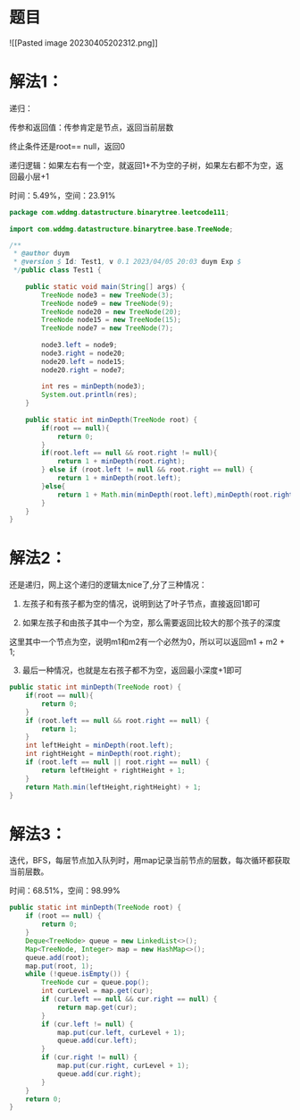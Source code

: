 # 题目
![[Pasted image 20230405202312.png]]


# 解法1：

递归：

传参和返回值：传参肯定是节点，返回当前层数

终止条件还是root== null，返回0

递归逻辑：如果左右有一个空，就返回1+不为空的子树，如果左右都不为空，返回最小层+1

时间：5.49%，空间：23.91%

```java
package com.wddmg.datastructure.binarytree.leetcode111;  
  
import com.wddmg.datastructure.binarytree.base.TreeNode;  

/**  
 * @author duym  
 * @version $ Id: Test1, v 0.1 2023/04/05 20:03 duym Exp $  
 */public class Test1 {  
  
    public static void main(String[] args) {  
        TreeNode node3 = new TreeNode(3);  
        TreeNode node9 = new TreeNode(9);  
        TreeNode node20 = new TreeNode(20);  
        TreeNode node15 = new TreeNode(15);  
        TreeNode node7 = new TreeNode(7);  
  
        node3.left = node9;  
        node3.right = node20;  
        node20.left = node15;  
        node20.right = node7;  
  
        int res = minDepth(node3);  
        System.out.println(res);  
    }  
  
    public static int minDepth(TreeNode root) {  
        if(root == null){  
            return 0;  
        }  
        if(root.left == null && root.right != null){  
            return 1 + minDepth(root.right);  
        } else if (root.left != null && root.right == null) {  
            return 1 + minDepth(root.left);  
        }else{  
            return 1 + Math.min(minDepth(root.left),minDepth(root.right));  
        }  
    }  
}
```

# 解法2：

还是递归，网上这个递归的逻辑太nice了,分了三种情况：

1. 左孩子和有孩子都为空的情况，说明到达了叶子节点，直接返回1即可

2. 如果左孩子和由孩子其中一个为空，那么需要返回比较大的那个孩子的深度  

这里其中一个节点为空，说明m1和m2有一个必然为0，所以可以返回m1 + m2 + 1;

3. 最后一种情况，也就是左右孩子都不为空，返回最小深度+1即可

```java
public static int minDepth(TreeNode root) {  
    if(root == null){  
        return 0;  
    }  
    if (root.left == null && root.right == null) {  
        return 1;  
    }  
    int leftHeight = minDepth(root.left);  
    int rightHeight = minDepth(root.right);  
    if (root.left == null || root.right == null) {  
        return leftHeight + rightHeight + 1;  
    }  
    return Math.min(leftHeight,rightHeight) + 1;  
}
```

# 解法3：

迭代，BFS，每层节点加入队列时，用map记录当前节点的层数，每次循环都获取当前层数。

时间：68.51%，空间：98.99%

```java
public static int minDepth(TreeNode root) {  
    if (root == null) {  
        return 0;  
    }  
    Deque<TreeNode> queue = new LinkedList<>();  
    Map<TreeNode, Integer> map = new HashMap<>();  
    queue.add(root);  
    map.put(root, 1);  
    while (!queue.isEmpty()) {  
        TreeNode cur = queue.pop();  
        int curLevel = map.get(cur);  
        if (cur.left == null && cur.right == null) {  
            return map.get(cur);  
        }  
        if (cur.left != null) {  
            map.put(cur.left, curLevel + 1);  
            queue.add(cur.left);  
        }  
        if (cur.right != null) {  
            map.put(cur.right, curLevel + 1);  
            queue.add(cur.right);  
        }  
    }  
    return 0;  
}
```